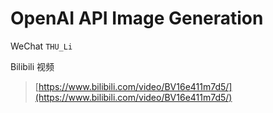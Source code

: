 # OpenAI API Image Generation

WeChat
`THU_Li`

Bilibili 视频
> [https://www.bilibili.com/video/BV16e411m7d5/](https://www.bilibili.com/video/BV16e411m7d5/)
